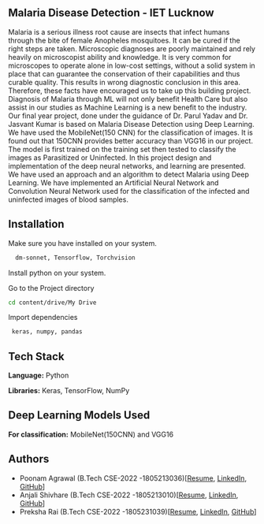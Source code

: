 ## Malaria Disease Detection - IET Lucknow
Malaria is a serious illness root cause are insects that infect humans through the bite of female Anopheles mosquitoes. It can be cured if the right steps are taken. Microscopic diagnoses are poorly maintained and rely heavily on microscopist ability and knowledge. It is very common for microscopes to operate alone in low-cost settings, without a solid system in place that can guarantee the conservation of their capabilities and thus curable quality. This results in wrong diagnostic conclusion in this area. Therefore, these facts have encouraged us to take up this building project. Diagnosis of Malaria through ML will not only benefit Health Care but also assist in our studies as Machine Learning is a new benefit to the industry.
Our final year project, done under the guidance of Dr. Parul Yadav and Dr. Jasvant Kumar is based on Malaria Disease Detection using Deep Learning. We have used the MobileNet(150 CNN) for the classification of images. It is found out that 150CNN provides better accuracy than VGG16 in our project. The model is first trained on the training set then tested to classify the images as Parasitized or Uninfected. 
In this project design and implementation of the deep neural networks, and learning are presented. We have used an approach and an algorithm to detect Malaria using Deep Learning. We have implemented an Artificial Neural Network and Convolution Neural Network used for the classification of the infected and uninfected images of blood samples. 
## Installation
Make sure you have installed  on your system.

```bash
  dm-sonnet, Tensorflow, Torchvision
```
Install python on your system.

Go to the Project directory

```bash
cd content/drive/My Drive
```
Import dependencies

```bash
 keras, numpy, pandas
 ```
## Tech Stack

**Language:** Python

**Libraries:** Keras, TensorFlow, NumPy

## Deep Learning Models Used

**For classification:** MobileNet(150CNN) and VGG16

## Authors

- Poonam Agrawal (B.Tech CSE-2022 -1805213036)[[Resume](https://drive.google.com/file/d/1JyaanPHEzKn_H04gSR0JohHZW0HhjpjH/view?usp=sharing), [LinkedIn](https://www.linkedin.com/in/poonam-agrawal-394535198/), [GitHub](https://github.com/poonam-agr)]
- Anjali Shivhare (B.Tech CSE-2022 -1805213010)[[Resume](https://bit.ly/3i2tR9w), [LinkedIn](https://www.linkedin.com/in/anjali-shivhare-a62526198), [GitHub](https://github.com/git-anja)]
- Preksha Rai (B.Tech CSE-2022 -1805231039)[[Resume](https://bit.ly/36rVtlV), [LinkedIn](https://www.linkedin.com/in/preksha-rai-35119a183/), [GitHub](https://github.com/preksharai)]
